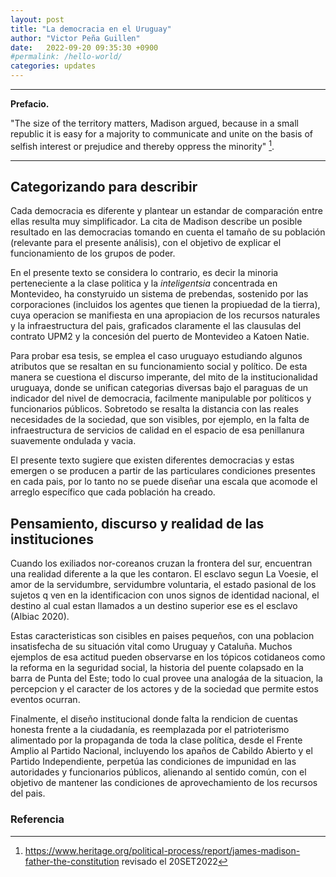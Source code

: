 ```yaml
---
layout: post
title: "La democracia en el Uruguay"
author: "Victor Peña Guillen"
date:   2022-09-20 09:35:30 +0900
#permalink: /hello-world/
categories: updates
---
```


---

**Prefacio.**

"The size of the territory matters, Madison argued, because in a small republic it is easy for a majority to communicate and unite on the basis of selfish interest or prejudice and thereby oppress the minority" [^1].

---

## Categorizando para describir

Cada democracia es diferente y plantear un estandar de comparación entre ellas resulta muy simplificador.
La cita de Madison describe un posible resultado en las democracias tomando en cuenta el tamaño de su población (relevante para el presente análisis), con el objetivo de explicar el funcionamiento de los grupos de poder.

En el presente texto se considera lo contrario, es decir la minoria perteneciente a la clase politica y la _inteligentsia_ concentrada en Montevideo, ha constyruido un sistema de prebendas, sostenido por las corporaciones (incluidos los agentes que tienen la propiuedad de la tierra), cuya operacion se manifiesta en una apropiacion de los recursos naturales y la infraestructura del pais, graficados claramente el las clausulas del contrato UPM2 y la concesión del puerto de Montevideo a Katoen Natie.

Para probar esa tesis, se emplea el caso uruguayo estudiando algunos atributos que se resaltan en su funcionamiento social y político.
De esta manera se cuestiona el discurso imperante, del mito de la institucionalidad uruguaya, donde se unifican categorias diversas bajo el paraguas de un indicador del nivel de democracia, facilmente manipulable por políticos y funcionarios públicos.
Sobretodo se resalta la distancia con las reales necesidades de la sociedad, que son visibles, por ejemplo, en la falta de infraestructura de servicios de calidad en el espacio de esa penillanura suavemente ondulada y vacia.

El presente texto sugiere que  existen diferentes democracias y estas emergen o se producen a partir de las particulares condiciones presentes en cada pais, por lo tanto no se puede diseñar una escala que acomode el arreglo específico que cada población ha creado.

## Pensamiento, discurso y realidad de las instituciones

Cuando los exiliados nor-coreanos cruzan la frontera del sur, encuentran una realidad diferente a la que les contaron.
El esclavo segun La Voesie, el amor de la servidumbre, servidumbre voluntaria, el estado pasional de los sujetos q ven en la identificacion con unos signos de identidad nacional, el destino al cual estan llamados a un destino superior ese es el esclavo (Albiac 2020).

Estas caracteristicas son cisibles en paises pequeños, con una poblacion insatisfecha de su situación vital como Uruguay y Cataluña.
Muchos ejemplos de esa actitud pueden observarse en los tópicos cotidaneos como la reforma en la seguridad social, la historia del  puente colapsado en la barra de Punta del Este; todo lo cual provee una analogáa de la situacion, la percepcion y el caracter de los actores y de la sociedad que permite estos eventos ocurran.

Finalmente, el diseño institucional donde falta la rendicion de cuentas honesta frente a la ciudadanía, es reemplazada por el patrioterismo alimentado por la propaganda de toda la clase política, desde el Frente Amplio al Partido Nacional, incluyendo los apaños de Cabildo Abierto y el Partido Independiente, perpetúa las condiciones de impunidad en las autoridades y funcionarios públicos, alienando al sentido común, con el objetivo de mantener las condiciones de aprovechamiento de los recursos del pais.

### Referencia

[^1]: <https://www.heritage.org/political-process/report/james-madison-father-the-constitution> revisado el 20SET2022
